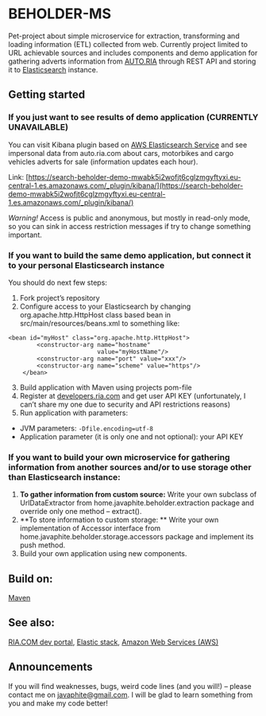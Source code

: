 # BEHOLDER-MS

Pet-project about simple microservice for extraction, transforming and loading information (ETL) collected from web. 
Currently project limited to URL achievable sources and includes components and demo application for gathering adverts information from [AUTO.RIA](https://auto.ria.com) through REST API and storing it to [Elasticsearch](https://www.elastic.co) instance.

## Getting started

### If you just want to see results of demo application (CURRENTLY UNAVAILABLE)

You can visit Kibana plugin based on [AWS Elasticsearch Service](https://aws.amazon.com/en/elasticsearch-service) and see impersonal data from auto.ria.com about cars, motorbikes and cargo vehicles adverts for sale (information updates each hour). 

Link: [https://search-beholder-demo-mwabk5i2wofjt6cglzmgyftyxi.eu-central-1.es.amazonaws.com/_plugin/kibana/](https://search-beholder-demo-mwabk5i2wofjt6cglzmgyftyxi.eu-central-1.es.amazonaws.com/_plugin/kibana/)

*Warning!* Access is public and anonymous, but mostly in read-only mode, so you can sink in access restriction messages if try to change something important. 

### If you want to build the same demo application, but connect it to your personal Elasticsearch instance
You should do next few steps: 
1. Fork project’s repository
2. Configure access to your Elasticsearch by changing org.apache.http.HttpHost class based bean in src/main/resources/beans.xml to something like:
```
<bean id="myHost" class="org.apache.http.HttpHost">
        <constructor-arg name="hostname"
                         value="myHostName"/>
        <constructor-arg name="port" value="xxx"/>
        <constructor-arg name="scheme" value="https"/>
    </bean>
```
3. Build application with Maven using projects pom-file
4. Register at [developers.ria.com](https://developers.ria.com) and get user API KEY (unfortunately, I can’t share my one due to security and API restrictions reasons)
5. Run application with parameters:
- JVM parameters: ```-Dfile.encoding=utf-8```
- Application parameter (it is only one and not optional): your API KEY

### If you want to build your own microservice for gathering information from another sources and/or to use storage other than Elasticsearch instance:
1. **To gather information from custom source:**
Write your own subclass of UrlDataExtractor from home.javaphite.beholder.extraction package and override only one method – extract().
2. **To store information to custom storage: **
 	Write your own implementation of Accessor interface from home.javaphite.beholder.storage.accessors package and implement its push method.
3. Build your own application using new components.

## Build on:
[Maven](https://maven.apache.org)
## See also:
[RIA.COM dev portal](https://developers.ria.com),
[Elastic stack](https://www.elastic.co),
[Amazon Web Services (AWS)](https://aws.amazon.com) 

## Announcements
If you will find weaknesses, bugs, weird code lines (and you will!) – please contact me on javaphite@gmail.com. I will be glad to learn something from you and make my code better! 

